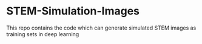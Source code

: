 # STEM-Simulation-Images
This repo contains the code which can generate simulated STEM images as training sets in deep learning

